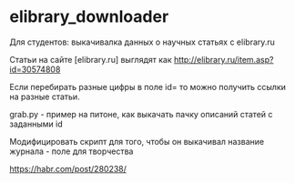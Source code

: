 # elibrary_downloader
Для студентов: выкачивалка данных о научных статьях с elibrary.ru

Статьи на сайте [elibrary.ru] выглядят как http://elibrary.ru/item.asp?id=30574808

Если перебирать разные цифры в поле id= то можно получить ссылки на разные статьи.

grab.py - пример на питоне, как выкачать пачку описаний статей с заданными id

Модифицировать скрипт для того, чтобы он выкачивал название журнала - поле для творчества


https://habr.com/post/280238/

